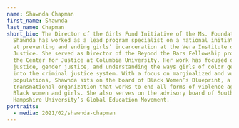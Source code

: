 ```yaml
---
name: Shawnda Chapman
first_name: Shawnda
last_name: Chapman
short_bio: The Director of the Girls Fund Initiative of the Ms. Foundation.
  Shawnda has worked as a lead program specialist on a national initiative aimed
  at preventing and ending girls’ incarceration at the Vera Institute of
  Justice. She served as Director of the Beyond the Bars Fellowship program at
  the Center for Justice at Columbia University. Her work has focused on racial
  justice, gender justice, and understanding the ways girls of color get pushed
  into the criminal justice system. With a focus on marginalized and vulnerable
  populations, Shawnda sits on the board of Black Women’s Blueprint, a
  transnational organization that works to end all forms of violence against
  Black women and girls. She also serves on the advisory board of Southern New
  Hampshire University’s Global Education Movement.
portraits:
  - media: 2021/02/shawnda-chapman
---
```

